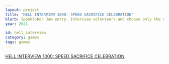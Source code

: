 ```yaml
---
layout: project
title: "HELL INTERVIEW 1000: SPEED SACRIFICE CELEBRATION"
blurb: Spooktober Jam entry. Interview volunteers and choose only the most ELIGIBLE candidate! Oh yeah! It's time for Human Sacrifice!
year: 2021

id: hell_interview
category: games
tags: games
---
```

[HELL INTERVIEW 1000: SPEED SACRIFICE CELEBRATION](https://kimeraroyal.itch.io/hell-interview-1000)